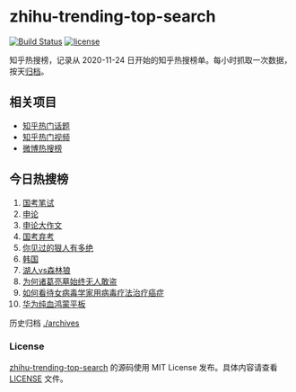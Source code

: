 # zhihu-trending-top-search

[![Build Status](https://github.com/justjavac/zhihu-trending-top-search/workflows/ci/badge.svg?branch=main)](https://github.com/justjavac/zhihu-trending-top-search/actions)
[![license](https://img.shields.io/github/license/justjavac/zhihu-trending-top-search)](https://github.com/justjavac/zhihu-trending-top-search/blob/main/LICENSE)

知乎热搜榜，记录从 2020-11-24 日开始的知乎热搜榜单。每小时抓取一次数据，按天[归档](./archives)。

## 相关项目

- [知乎热门话题](https://github.com/justjavac/zhihu-trending-hot-questions)
- [知乎热门视频](https://github.com/justjavac/zhihu-trending-hot-video)
- [微博热搜榜](https://github.com/justjavac/weibo-trending-hot-search)

## 今日热搜榜

<!-- BEGIN -->
<!-- 最后更新时间 Wed Dec 04 2024 04:15:14 GMT+0800 (China Standard Time) -->

1. [国考笔试](https://www.zhihu.com/search?q=%E5%9B%BD%E8%80%83%E7%AC%94%E8%AF%95)
1. [申论](https://www.zhihu.com/search?q=%E7%94%B3%E8%AE%BA)
1. [申论大作文](https://www.zhihu.com/search?q=%E7%94%B3%E8%AE%BA%E5%A4%A7%E4%BD%9C%E6%96%87)
1. [国考弃考](https://www.zhihu.com/search?q=%E5%9B%BD%E8%80%83%E5%BC%83%E8%80%83)
1. [你见过的狠人有多绝](https://www.zhihu.com/search?q=%E4%BD%A0%E8%A7%81%E8%BF%87%E7%9A%84%E7%8B%A0%E4%BA%BA%E6%9C%89%E5%A4%9A%E7%BB%9D)
1. [韩国](https://www.zhihu.com/search?q=%E9%9F%A9%E5%9B%BD)
1. [湖人vs森林狼](https://www.zhihu.com/search?q=%E6%B9%96%E4%BA%BAvs%E6%A3%AE%E6%9E%97%E7%8B%BC)
1. [为何诸葛亮墓始终无人敢盗](https://www.zhihu.com/search?q=%E4%B8%BA%E4%BD%95%E8%AF%B8%E8%91%9B%E4%BA%AE%E5%A2%93%E5%A7%8B%E7%BB%88%E6%97%A0%E4%BA%BA%E6%95%A2%E7%9B%97)
1. [如何看待女病毒学家用病毒疗法治疗癌症](https://www.zhihu.com/search?q=%E5%A6%82%E4%BD%95%E7%9C%8B%E5%BE%85%E5%A5%B3%E7%97%85%E6%AF%92%E5%AD%A6%E5%AE%B6%E7%94%A8%E7%97%85%E6%AF%92%E7%96%97%E6%B3%95%E6%B2%BB%E7%96%97%E7%99%8C%E7%97%87)
1. [华为纯血鸿蒙平板](https://www.zhihu.com/search?q=%E5%8D%8E%E4%B8%BA%E7%BA%AF%E8%A1%80%E9%B8%BF%E8%92%99%E5%B9%B3%E6%9D%BF)

<!-- END -->

历史归档 [./archives](./archives)

### License

[zhihu-trending-top-search](https://github.com/justjavac/zhihu-trending-top-search) 的源码使用 MIT License
发布。具体内容请查看 [LICENSE](./LICENSE) 文件。
